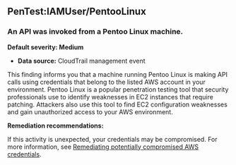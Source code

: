 PenTest:IAMUser/PentooLinux
---------------------------

### An API was invoked from a Pentoo Linux machine.

**Default severity: Medium**

* **Data source:** CloudTrail management event

This finding informs you that a machine running Pentoo Linux is making API calls using credentials that belong to the listed AWS account in your environment. Pentoo Linux is a popular penetration testing tool that security professionals use to identify weaknesses in EC2 instances that require patching. Attackers also use this tool to find EC2 configuration weaknesses and gain unauthorized access to your AWS environment.

**Remediation recommendations:**

If this activity is unexpected, your credentials may be compromised. For more information, see [Remediating potentially compromised AWS credentials](https://docs.aws.amazon.com/guardduty/latest/ug/compromised-creds.html).